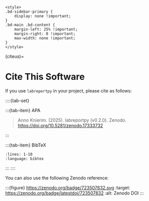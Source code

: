 ```{raw} html
<style>
.bd-sidebar-primary {
    display: none !important;
}
.bd-main .bd-content {
    margin-left: 25% !important;
    margin-right: 0 !important;
    max-width: none !important;
}
</style>
```
(citeus)=

# Cite This Software

If you use ``labreportpy`` in your project, please cite as follows:

::::{tab-set}

:::{tab-item} APA

> Anno Knierim. (2025). labreportpy (v0.2.0).
> Zenodo. https://doi.org/10.5281/zenodo.17333732

:::

:::{tab-item} BibTeX

```{literalinclude} references.bib
:lines: 1-10
:language: bibtex
```
:::
::::

You can also use the following Zenodo reference:

:::{figure} https://zenodo.org/badge/723507832.svg
:target: https://zenodo.org/badge/latestdoi/723507832
:alt: Zenodo DOI
:::
